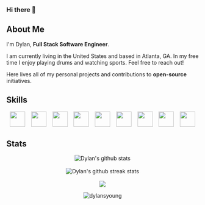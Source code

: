 ### Hi there 👋

## About Me

I'm Dylan, <strong>Full Stack Software Engineer</strong>. 

I am currently living in the United States and based in Atlanta, GA.
In my free time I enjoy playing drums and watching sports. Feel free to reach out!

Here lives all of my personal projects and contributions to <strong>open-source</strong> initiatives.

## Skills
<div align="center">
<img width="40" height="40" ng-src="https://cdn.jsdelivr.net/gh/devicons/devicon/icons/html5/html5-original-wordmark.svg" src="https://cdn.jsdelivr.net/gh/devicons/devicon/icons/html5/html5-original-wordmark.svg">&nbsp;&nbsp;&nbsp;
<img width="40" height="40" ng-src="https://cdn.jsdelivr.net/gh/devicons/devicon/icons/css3/css3-original-wordmark.svg" src="https://cdn.jsdelivr.net/gh/devicons/devicon/icons/css3/css3-original-wordmark.svg">&nbsp;&nbsp;&nbsp;
<img width="40" height="40" ng-src="https://cdn.jsdelivr.net/gh/devicons/devicon/icons/bootstrap/bootstrap-original.svg" src="https://cdn.jsdelivr.net/gh/devicons/devicon/icons/bootstrap/bootstrap-original.svg">&nbsp;&nbsp;&nbsp;
<img width="40" height="40" ng-src="https://cdn.jsdelivr.net/gh/devicons/devicon/icons/angularjs/angularjs-original.svg" src="https://cdn.jsdelivr.net/gh/devicons/devicon/icons/angularjs/angularjs-original.svg">&nbsp;&nbsp;&nbsp;
<img width="40" height="40" width="40" height="40" ng-src="https://cdn.jsdelivr.net/gh/devicons/devicon/icons/javascript/javascript-original.svg" src="https://cdn.jsdelivr.net/gh/devicons/devicon/icons/javascript/javascript-original.svg">&nbsp;&nbsp;&nbsp;
<img width="40" height="40" ng-src="https://cdn.jsdelivr.net/gh/devicons/devicon/icons/typescript/typescript-original.svg" src="https://cdn.jsdelivr.net/gh/devicons/devicon/icons/typescript/typescript-original.svg">&nbsp;&nbsp;&nbsp;
<img width="40" height="40" ng-src="https://cdn.jsdelivr.net/gh/devicons/devicon/icons/csharp/csharp-original.svg" src="https://cdn.jsdelivr.net/gh/devicons/devicon/icons/csharp/csharp-original.svg">&nbsp;&nbsp;&nbsp;
<img width="40" height="40" ng-src="https://cdn.jsdelivr.net/gh/devicons/devicon/icons/dotnetcore/dotnetcore-original.svg" src="https://cdn.jsdelivr.net/gh/devicons/devicon/icons/dotnetcore/dotnetcore-original.svg">&nbsp;&nbsp;&nbsp;
<img width="40" height="40" ng-src="https://cdn.jsdelivr.net/gh/devicons/devicon/icons/git/git-original-wordmark.svg" src="https://cdn.jsdelivr.net/gh/devicons/devicon/icons/git/git-original-wordmark.svg">
</div>


## Stats
<div align="center">

![Dylan's github stats](https://github-readme-stats.vercel.app/api?username=dylansyoung&show_icons=true&theme=radical&rank_icon=github)</br></br>![Dylan's github streak stats](https://github-readme-streak-stats.herokuapp.com/?user=dylansyoung&theme=radical)</br></br>![](https://github-contributor-stats.vercel.app/api?username=dylansyoung&limit=5&theme=radical&combine_all_yearly_contributions=true)


<img src="https://komarev.com/ghpvc/?username=dylansyoung" alt="dylansyoung" />

</div>

<!--
**dylansyoung/dylansyoung** is a ✨ _special_ ✨ repository because its `README.md` (this file) appears on your GitHub profile.

Here are some ideas to get you started:

- 🔭 I’m currently working on ...
- 🌱 I’m currently learning ...
- 👯 I’m looking to collaborate on ...
- 🤔 I’m looking for help with ...
- 💬 Ask me about ...
- 📫 How to reach me: ...
- 😄 Pronouns: ...
- ⚡ Fun fact: ...
-->
